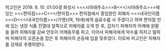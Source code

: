 피고인은 2019. 8. 10. 01:00경 화성시 <<<시아래주소>>>B<<</시아래주소>>>에 있는 <<<편의점>>>C<<</편의점>>> 편의점에서 종업원인 피해자 <<<내국인이름>>>D<<</내국인이름>>>(가명)(여, 19세)에게 음료수를 사 주겠다고 하며 편의점 안에 있는 냉장 식품 진열대 앞쪽으로 피해자를 오게 한 후, 갑자기 피해자의 어깨에 왼팔을 올려 피해자를 감싸 안듯이 어깨동무를 하고, 이어서 피해자에게 악수를 하자고 말하며 피해자의 오른손을 잡은 후 피해자의 손등에 입을 맞추었다.
이로써 피고인은 피해자를 강제로 추행하였다.
